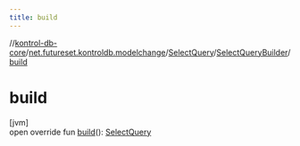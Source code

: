 ```yaml
---
title: build
---
```

//[kontrol-db-core](../../../../index.html)/[net.futureset.kontroldb.modelchange](../../index.html)/[SelectQuery](../index.html)/[SelectQueryBuilder](index.html)/[build](build.html)



# build



[jvm]\
open override fun [build](build.html)(): [SelectQuery](../index.html)




